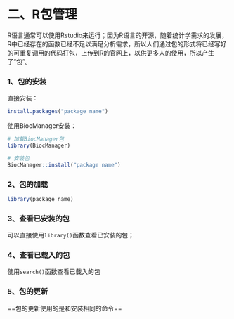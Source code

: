# 二、R包管理

R语言通常可以使用Rstudio来运行；因为R语言的开源，随着统计学需求的发展，R中已经存在的函数已经不足以满足分析需求，所以人们通过包的形式将已经写好的可重复调用的代码打包，上传到R的官网上，以供更多人的使用，所以产生了“包”。

### 1、包的安装

直接安装：

```R
install.packages("package name")
```

使用BiocManager安装：

```R
# 加载BiocManager包
library(BiocManager)

# 安装包
BiocManager::install("package name")
```

### 2、包的加载

```R
library(package name)
```

### 3、查看已安装的包

可以直接使用`library()`函数查看已安装的包；



### 4、查看已载入的包

使用`search()`函数查看已载入的包

### 5、包的更新

==包的更新使用的是和安装相同的命令==